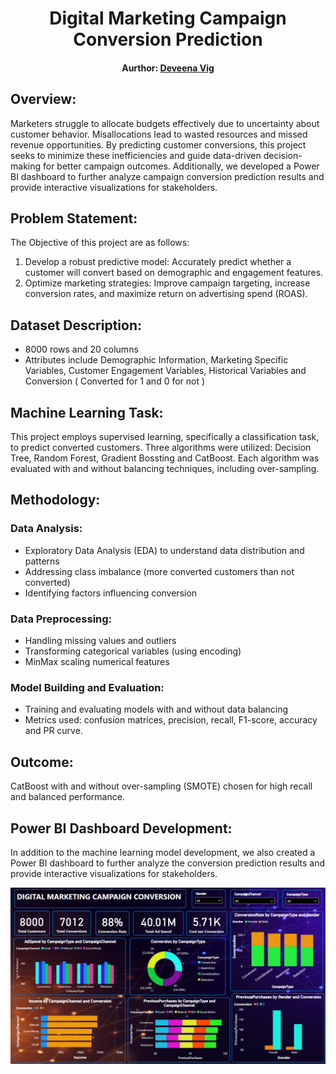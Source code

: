 <h1 align="center">
  Digital Marketing Campaign Conversion Prediction
</h1>
<div align="center">
  <h4>Aurthor: <a href="https://www.linkedin.com/in/deveena-vig-73b582232/">Deveena Vig</a></h4>
</div>

## Overview:
Marketers struggle to allocate budgets effectively due to uncertainty about customer behavior.
Misallocations lead to wasted resources and missed revenue opportunities. 
By predicting customer conversions, this project seeks to minimize these inefficiencies and guide data-driven decision-making for better campaign outcomes.
Additionally, we developed a Power BI dashboard to further analyze campaign conversion prediction results and provide interactive visualizations for stakeholders.

## Problem Statement:
The Objective of this project are as follows:
1. Develop a robust predictive model: Accurately predict whether a customer will convert based on demographic and engagement features.
2. Optimize marketing strategies: Improve campaign targeting, increase conversion rates, and maximize return on advertising spend (ROAS).

## Dataset Description:
- 8000 rows and 20 columns
- Attributes include Demographic Information, Marketing Specific Variables, Customer Engagement Variables, Historical Variables and Conversion ( Converted for 1 and 0 for not )

## Machine Learning Task:
This project employs supervised learning, specifically a classification task, to predict converted customers. Three algorithms were utilized: Decision Tree, Random Forest, Gradient Bossting and CatBoost. Each algorithm was evaluated with and without balancing techniques, including over-sampling.

## Methodology:
### Data Analysis:
- Exploratory Data Analysis (EDA) to understand data distribution and patterns
- Addressing class imbalance (more converted customers than not converted)
- Identifying factors influencing conversion

### Data Preprocessing:
- Handling missing values and outliers
- Transforming categorical variables (using encoding)
- MinMax scaling numerical features

### Model Building and Evaluation:
- Training and evaluating models with and without data balancing
- Metrics used: confusion matrices, precision, recall, F1-score, accuracy and PR curve.

## Outcome:
CatBoost with and without over-sampling (SMOTE) chosen for high recall and balanced performance.

## Power BI Dashboard Development:
In addition to the machine learning model development, we also created a Power BI dashboard to further analyze the conversion prediction results and provide interactive visualizations for stakeholders.
<div align="center">
  <a href="https://github.com/Deveena0913/Digital-Marketing-Campaign-Conversion-Prediction-/blob/main/Digital%20Marketing%20Campaign%20Conversion%20Project%20Deveena%20Vig.pbix">
    <img src="https://github.com/Deveena0913/Digital-Marketing-Campaign-Conversion-Prediction-/blob/main/Digital%20Marketing%20Campaign%20Conversion.png">
  </a>
</div>
